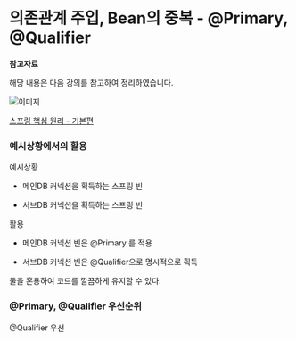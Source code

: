 # 의존관계 주입, Bean의 중복 - @Primary, @Qualifier

**참고자료**

해당 내용은 다음 강의를 참고하여 정리하였습니다.

![이미지](https://cdn.inflearn.com/public/courses/325969/cover/2868c757-5886-4508-a140-7cb68a83dfd8/325969-eng.png)

[스프링 핵심 원리 - 기본편](https://www.inflearn.com/course/%EC%8A%A4%ED%94%84%EB%A7%81-%ED%95%B5%EC%8B%AC-%EC%9B%90%EB%A6%AC-%EA%B8%B0%EB%B3%B8%ED%8E%B8/dashboard)




### 예시상황에서의 활용

예시상황

- 메인DB 커넥션을 획득하는 스프링 빈

- 서브DB 커넥션을 획득하는 스프링 빈

활용

- 메인DB 커넥션 빈은 @Primary 를 적용

- 서브DB 커넥션 빈은 @Qualifier으로 명시적으로 획득 



둘을 혼용하여 코드를 깔끔하게 유지할 수 있다.



### @Primary, @Qualifier 우선순위

@Qualifier 우선